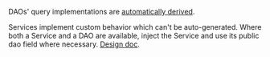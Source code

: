 DAOs' query implementations are
[automatically derived](https://docs.spring.io/spring-data/jpa/docs/current/reference/html/#repositories.query-methods.details).

Services implement custom behavior which can't be auto-generated. Where both a
Service and a DAO are available, inject the Service and use its public dao field
where necessary. [Design doc](https://docs.google.com/document/d/1uNf6_5TZxnQt8BP_wWoGxPcGwaIZAhZswW3bXwbswHU).

